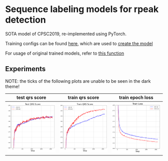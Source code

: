 # Sequence labeling models for rpeak detection

SOTA model of CPSC2019, re-implemented using PyTorch.

Training configs can be found [here](https://github.com/wenh06/torch_ecg/blob/master/torch_ecg/train/train_seq_lab_net_cpsc2019/cfg.py), which are used to [create the model](https://github.com/wenh06/torch_ecg/blob/master/torch_ecg/train/train_seq_lab_net_cpsc2019/train.py#L448)

For usage of original trained models, refer to [this function](https://github.com/wenh06/torch_ecg/blob/master/torch_ecg/train/train_crnn_cpsc2020/signal_processing/ecg_rpeaks_dl.py#L30)

## Experiments

NOTE: the ticks of the following plots are unable to be seen in the dark theme!

test qrs score             |  train qrs score          | train epoch loss
:-------------------------:|:-------------------------:|:-------------------------:
![test_qrs_score](results/test_qrs_score.png)  |  ![train_qrs_score](results/train_qrs_score.png) | ![train_epoch_loss](results/train_loss.png)
